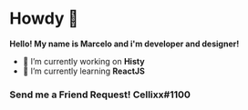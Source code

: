 # Howdy 👋


**Hello! My name is Marcelo and i'm developer and designer!** 

- 🔭 I’m currently working on **Histy**
- 🌱 I’m currently learning **ReactJS**

### Send me a Friend Request! Cellixx#1100

